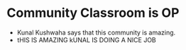 # Community Classroom is OP

- Kunal Kushwaha says that this community is amazing.
- tHIS IS AMAZING kUNAL IS DOING A NICE JOB





